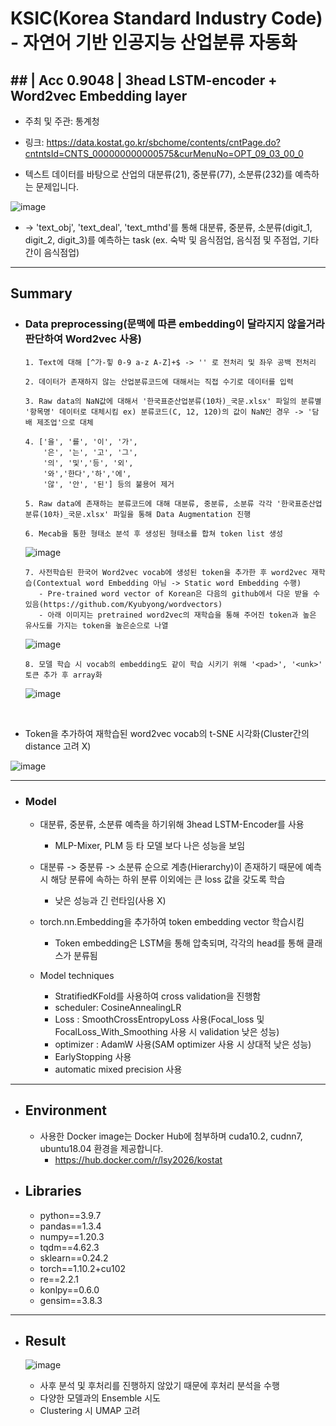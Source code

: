 # KSIC(Korea Standard Industry Code) - 자연어 기반 인공지능 산업분류 자동화

## ##  | Acc 0.9048 | 3head LSTM-encoder + Word2vec Embedding layer

+ 주최 및 주관: 통계청 
+ 링크: https://data.kostat.go.kr/sbchome/contents/cntPage.do?cntntsId=CNTS_000000000000575&curMenuNo=OPT_09_03_00_0

+ 텍스트 데이터를 바탕으로 산업의 대분류(21), 중분류(77), 소분류(232)를 예측하는 문제입니다.

![image](https://user-images.githubusercontent.com/30611947/191687824-56ac6796-1103-4c20-bf17-6f6982f9ccf7.png)

+ -> 'text_obj', 'text_deal', 'text_mthd'를 통해 대분류, 중분류, 소분류(digit_1, digit_2, digit_3)를 예측하는 task (ex. 숙박 및 음식점업, 음식점 및 주점업, 기타 간이 음식점업)



----
## Summary
+ ### Data preprocessing(문맥에 따른 embedding이 달라지지 않을거라 판단하여 Word2vec 사용)

      1. Text에 대해 [^가-힣 0-9 a-z A-Z]+$ -> '' 로 전처리 및 좌우 공백 전처리
      
      2. 데이터가 존재하지 않는 산업분류코드에 대해서는 직접 수기로 데이터를 입력
      
      3. Raw data의 NaN값에 대해서 '한국표준산업분류(10차)_국문.xlsx' 파일의 분류별 '항목명' 데이터로 대체시킴 ex) 분류코드(C, 12, 120)의 값이 NaN인 경우 -> '담배 제조업'으로 대체 

      4. ['을', '를', '이', '가', 
          '은', '는', '고', '그',
          '의', '및','등', '외',
          '와','한다','하','에',
          '않', '안', '된'] 등의 불용어 제거
      
      5. Raw data에 존재하는 분류코드에 대해 대분류, 중분류, 소분류 각각 '한국표준산업분류(10차)_국문.xlsx' 파일을 통해 Data Augmentation 진행
      
      6. Mecab을 통한 형태소 분석 후 생성된 형태소를 합쳐 token list 생성 
      
  ![image](https://user-images.githubusercontent.com/30611947/191689399-870c21f1-b83a-41f5-97d4-904fb242d35f.png)

        
      7. 사전학습된 한국어 Word2vec vocab에 생성된 token을 추가한 후 word2vec 재학습(Contextual word Embedding 아님 -> Static word Embedding 수행)
         - Pre-trained word vector of Korean은 다음의 github에서 다운 받을 수 있음(https://github.com/Kyubyong/wordvectors)
         - 아래 이미지는 pretrained word2vec의 재학습을 통해 주어진 token과 높은 유사도를 가지는 token을 높은순으로 나열
      
  ![image](https://user-images.githubusercontent.com/30611947/191691457-2e385461-423f-4a25-95b7-9a29e7acdf83.png)
      
      8. 모델 학습 시 vocab의 embedding도 같이 학습 시키기 위해 '<pad>', '<unk>' 토큰 추가 후 array화 

  ![image](https://user-images.githubusercontent.com/30611947/191691759-3a4c19d9-6b58-40e7-a002-b6933d82d0ec.png)

</br>

  + Token을 추가하여 재학습된 word2vec vocab의 t-SNE 시각화(Cluster간의 distance 고려 X)

  ![image](https://user-images.githubusercontent.com/30611947/191692182-2b82accd-b03d-47c9-9304-c950dff48aeb.png)

----
  
+ ### Model
    + 대분류, 중분류, 소분류 예측을 하기위해 3head LSTM-Encoder를 사용
      + MLP-Mixer, PLM 등 타 모델 보다 나은 성능을 보임


    + 대분류 -> 중분류 -> 소분류 순으로 계층(Hierarchy)이 존재하기 때문에 예측 시 해당 분류에 속하는 하위 분류 이외에는 큰 loss 값을 갖도록 학습 
      + 낮은 성능과 긴 런타임(사용 X)


    + torch.nn.Embedding을 추가하여 token embedding vector 학습시킴
      + Token embedding은 LSTM을 통해 압축되며, 각각의 head를 통해 클래스가 분류됨 
        
        
    + Model techniques
      + StratifiedKFold를 사용하여 cross validation을 진행함
      + scheduler: CosineAnnealingLR
      + Loss : SmoothCrossEntropyLoss 사용(Focal_loss 및 FocalLoss_With_Smoothing 사용 시 validation 낮은 성능)
      + optimizer : AdamW 사용(SAM optimizer 사용 시 상대적 낮은 성능)
      + EarlyStopping 사용
      + automatic mixed precision 사용

----

+ ## Environment 
  + 사용한 Docker image는 Docker Hub에 첨부하며 cuda10.2, cudnn7, ubuntu18.04 환경을 제공합니다.
    + https://hub.docker.com/r/lsy2026/kostat
  
  
+ ## Libraries
  + python==3.9.7
  + pandas==1.3.4
  + numpy==1.20.3
  + tqdm==4.62.3
  + sklearn==0.24.2
  + torch==1.10.2+cu102
  + re==2.2.1
  + konlpy==0.6.0
  + gensim==3.8.3

---- 

+ ## Result 
  ![image](https://user-images.githubusercontent.com/30611947/191701851-293cbdee-ae53-426f-a9dc-937c0b6aaf34.png)
  
  + 사후 분석 및 후처리를 진행하지 않았기 때문에 후처리 분석을 수행
  + 다양한 모델과의 Ensemble 시도
  + Clustering 시 UMAP 고려
